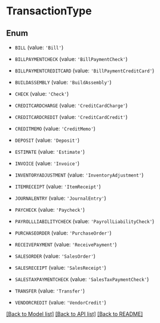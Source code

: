 # TransactionType


## Enum

* `BILL` (value: `'Bill'`)

* `BILLPAYMENTCHECK` (value: `'BillPaymentCheck'`)

* `BILLPAYMENTCREDITCARD` (value: `'BillPaymentCreditCard'`)

* `BUILDASSEMBLY` (value: `'BuildAssembly'`)

* `CHECK` (value: `'Check'`)

* `CREDITCARDCHARGE` (value: `'CreditCardCharge'`)

* `CREDITCARDCREDIT` (value: `'CreditCardCredit'`)

* `CREDITMEMO` (value: `'CreditMemo'`)

* `DEPOSIT` (value: `'Deposit'`)

* `ESTIMATE` (value: `'Estimate'`)

* `INVOICE` (value: `'Invoice'`)

* `INVENTORYADJUSTMENT` (value: `'InventoryAdjustment'`)

* `ITEMRECEIPT` (value: `'ItemReceipt'`)

* `JOURNALENTRY` (value: `'JournalEntry'`)

* `PAYCHECK` (value: `'Paycheck'`)

* `PAYROLLLIABILITYCHECK` (value: `'PayrollLiabilityCheck'`)

* `PURCHASEORDER` (value: `'PurchaseOrder'`)

* `RECEIVEPAYMENT` (value: `'ReceivePayment'`)

* `SALESORDER` (value: `'SalesOrder'`)

* `SALESRECEIPT` (value: `'SalesReceipt'`)

* `SALESTAXPAYMENTCHECK` (value: `'SalesTaxPaymentCheck'`)

* `TRANSFER` (value: `'Transfer'`)

* `VENDORCREDIT` (value: `'VendorCredit'`)

[[Back to Model list]](../README.md#documentation-for-models) [[Back to API list]](../README.md#documentation-for-api-endpoints) [[Back to README]](../README.md)


